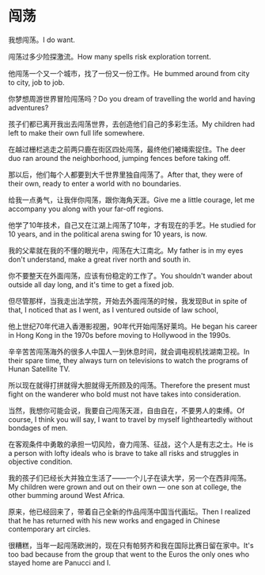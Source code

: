 # 闯荡

<p><span class="chinese">我想闯荡。</span><span class="english">I do want.</span></p>

<p><span class="chinese">闯荡过多少险探激流。</span><span class="english">How many spells risk exploration torrent.</span></p>

<p><span class="chinese">他闯荡一个又一个城市，找了一份又一份工作。</span><span class="english">He bummed around from city to city, job to job.</span></p>

<p><span class="chinese">你梦想周游世界冒险闯荡吗？</span><span class="english">Do you dream of travelling the world and having adventures?</span></p>

<p><span class="chinese">孩子们都已离开我出去闯荡世界，去创造他们自己的多彩生活。</span><span class="english">My children had left to make their own full life somewhere.</span></p>

<p><span class="chinese">在越过栅栏逃走之前两只鹿在街区四处闯荡，最终他们被绳索捉住。</span><span class="english">The deer duo ran around the neighborhood, jumping fences before taking off.</span></p>

<p><span class="chinese">那以后，他们每个人都要到大千世界里独自闯荡了。</span><span class="english">After that, they were of their own, ready to enter a world with no boundaries.</span></p>

<p><span class="chinese">给我一点勇气，让我伴你闯荡，跟你海角天涯。</span><span class="english">Give me a little courage, let me accompany you along with your far-off regions.</span></p>

<p><span class="chinese">他学了10年技术，自己又在江湖上闯荡了10年，才有现在的手艺。</span><span class="english">He studied for 10 years, and in the political arena swing for 10 years, is now.</span></p>

<p><span class="chinese">我的父辈就在我的不懂的眼光中，闯荡在大江南北。</span><span class="english">My father is in my eyes don't understand, make a great river north and south in.</span></p>

<p><span class="chinese">你不要整天在外面闯荡，应该有份稳定的工作了。</span><span class="english">You shouldn't wander about outside all day long, and it's time to get a fixed job.</span></p>

<p><span class="chinese">但尽管那样，当我走出法学院，开始去外面闯荡的时候，我发现</span><span class="english">But in spite of that, I noticed that as I went, as I ventured outside of law school,</span></p>

<p><span class="chinese">他上世纪70年代进入香港影视圈，90年代开始闯荡好莱坞。</span><span class="english">He began his career in Hong Kong in the 1970s before moving to Hollywood in the 1990s.</span></p>

<p><span class="chinese">辛辛苦苦闯荡海外的很多人中国人一到休息时间，就会调电视机找湖南卫视。</span><span class="english">In their spare time, they always turn on televisions to watch the programs of Hunan Satellite TV.</span></p>

<p><span class="chinese">所以现在就得打拼就得大胆就得无所顾及的闯荡。</span><span class="english">Therefore the present must fight on the wanderer who bold must not have takes into consideration.</span></p>

<p><span class="chinese">当然，我想你可能会说，我要自己闯荡天涯，自由自在，不要男人的束缚。</span><span class="english">Of course, I think you will say, I want to travel by myself lightheartedly without bondages of men.</span></p>

<p><span class="chinese">在客观条件中勇敢的承担一切风险，奋力闯荡、征战，这个人是有志之士。</span><span class="english">He is a person with lofty ideals who is brave to take all risks and struggles in objective condition.</span></p>

<p><span class="chinese">我的孩子们已经长大并独立生活了——一个儿子在读大学，另一个在西非闯荡。</span><span class="english">My children were grown and out on their own — one son at college, the other bumming around West Africa.</span></p>

<p><span class="chinese">原来，他已经回来了，带着自己全新的作品闯荡中国当代画坛。</span><span class="english">Then I realized that he has returned with his new works and engaged in Chinese contemporary art circles.</span></p>

<p><span class="chinese">很糟糕，当年一起闯荡欧洲的，现在只有帕努齐和我在国际比赛日留在家中。</span><span class="english">It's too bad because from the group that went to the Euros the only ones who stayed home are Panucci and I.</span></p>

